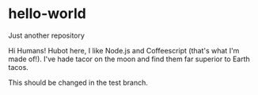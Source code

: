 # hello-world
Just another repository

Hi Humans!
Hubot here, I like Node.js and Coffeescript (that's what I'm made of!).
I've hade tacor on the moon and find them far superior to Earth tacos.

This should be changed in the test branch.